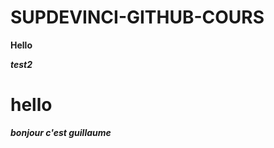 # SUPDEVINCI-GITHUB-COURS
 
**Hello**

***test2***

**hello**
=======

***bonjour c'est guillaume***
